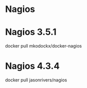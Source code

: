 # Nagios

# Nagios 3.5.1

docker pull mkodockx/docker-nagios

# Nagios 4.3.4

docker pull jasonrivers/nagios
